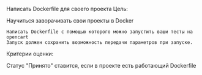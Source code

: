 Написать Dockerfile для своего проекта
Цель:

Научиться заворачивать свои проекты в Docker

    Написать Dockerfile с помощью которого можно запустить ваши тесты на opencart
    Запуск должен сохранить возможность передачи параметров при запуске.

Критерии оценки:

Статус "Принято" ставится, если в проекте есть работающий Dockerfile
